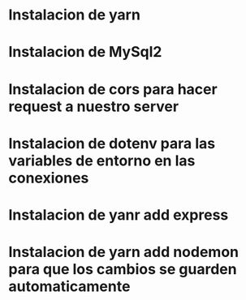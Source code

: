 # Instalacion de yarn

# Instalacion de MySql2

# Instalacion de cors para hacer request a nuestro server

# Instalacion de dotenv para las variables de entorno en las conexiones

# Instalacion de yanr add express

# Instalacion de yarn add nodemon para que los cambios se guarden automaticamente
